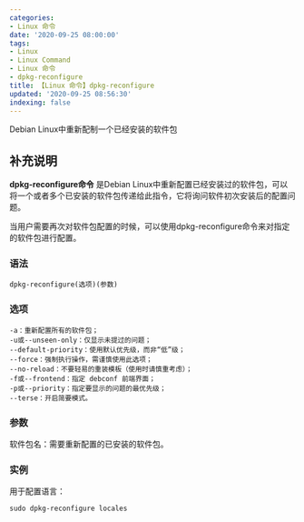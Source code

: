 ```yaml
---
categories:
- Linux 命令
date: '2020-09-25 08:00:00'
tags:
- Linux
- Linux Command
- Linux 命令
- dpkg-reconfigure
title: 【Linux 命令】dpkg-reconfigure
updated: '2020-09-25 08:56:30'
indexing: false
---
```


Debian Linux中重新配制一个已经安装的软件包

## 补充说明

**dpkg-reconfigure命令** 是Debian Linux中重新配置已经安装过的软件包，可以将一个或者多个已安装的软件包传递给此指令，它将询问软件初次安装后的配置问题。

当用户需要再次对软件包配置的时候，可以使用dpkg-reconfigure命令来对指定的软件包进行配置。

###  语法

```shell
dpkg-reconfigure(选项)(参数)
```

###  选项

```shell
-a：重新配置所有的软件包；
-u或--unseen-only：仅显示未提过的问题；
--default-priority：使用默认优先级，而非“低”级；
--force：强制执行操作，需谨慎使用此选项；
--no-reload：不要轻易的重装模板（使用时请慎重考虑）；
-f或--frontend：指定 debconf 前端界面；
-p或--priority：指定要显示的问题的最优先级；
--terse：开启简要模式。
```

###  参数

软件包名：需要重新配置的已安装的软件包。

###  实例

用于配置语言：

```shell
sudo dpkg-reconfigure locales
```


<!-- Linux命令行搜索引擎：https://jaywcjlove.github.io/linux-command/ -->